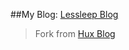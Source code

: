 ##My Blog: [Lessleep Blog](https://mswang1998.github.io)
>Fork from [Hux Blog](https://huangxuan.me)
